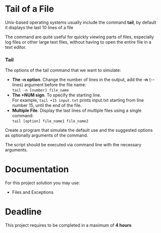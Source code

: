 # Tail of a File

Unix-based operating systems usually include the command **tail**,
by default it displays the last 10 lines of a file

The command are quite useful for quickly viewing parts of files,
especially log files or other large text files, without having to open the entire file in a text editor.

### Tail

The options of the tail command that we want to simulate:

- __The -n option__. Change the number of lines in the output, add the __-n__ (--lines) argument before the file name:  
   `tail -n [number] file_name`
- **The +NUM sign**. To specify the starting line.  
   For example, `tail +15 input.txt` prints input.txt starting from line number 15, until the end of the file.
- __Multiple File__. Display the last lines of multiple files using a single command:  
   `tail [option] file_name1 file_name2`

Create a program that simulate the default use and
the suggested options as optionally arguments of the command.

The script should be executed via command line with the necessary arguments.

# Documentation

For this project solution you may use:

- Files and Exceptions

# Deadline

This project requires to be completed in a maximum of **4 hours**
